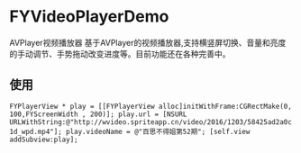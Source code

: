 # FYVideoPlayerDemo
AVPlayer视频播放器
基于AVPlayer的视频播放器,支持横竖屏切换、音量和亮度的手动调节、手势拖动改变进度等。目前功能还在各种完善中。 

## 使用
 ` FYPlayerView * play = [[FYPlayerView alloc]initWithFrame:CGRectMake(0, 100,FYScreenWidth , 200)];
    play.url = [NSURL URLWithString:@"http://wvideo.spriteapp.cn/video/2016/1203/58425ad2a0c1d_wpd.mp4"];
    play.videoName = @"百思不得姐第52期";
    [self.view addSubview:play];
`
 
 
